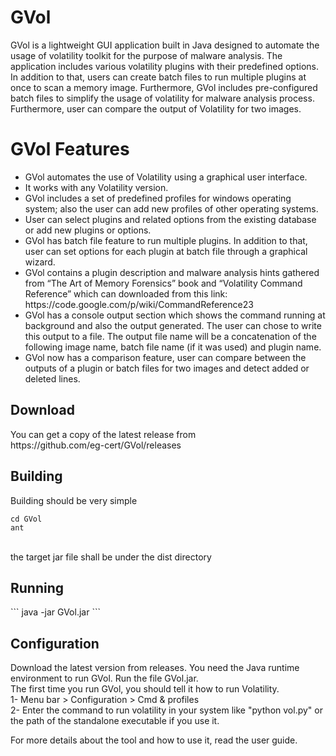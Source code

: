<H1>GVol</H1>

GVol is a lightweight GUI application built in Java designed to automate the usage of volatility toolkit for the purpose of malware analysis. The application includes various volatility plugins with their predefined options. In addition to that, users can create batch files to run multiple plugins at once to scan a memory image. Furthermore, GVol includes pre-configured batch files to simplify the usage of volatility for malware analysis process. Furthermore, user can compare the output of Volatility for two images.

<H1>GVol Features</H1>
<ul>
<li>GVol automates the use of Volatility using a graphical user interface. </li>
<li>It works with any Volatility version. </li>
<li>GVol includes a set of predefined profiles for windows operating system; also the user
can add new profiles of other operating systems. </li>
<li>User can select plugins and related options from the existing database or add new plugins
or options. </li>
<li>GVol has batch file feature to run multiple plugins. In addition to that, user can set options
for each plugin at batch file through a graphical wizard. </li>
<li>GVol contains a plugin description and malware analysis hints gathered from “The Art of
Memory Forensics” book and “Volatility Command Reference” which can downloaded
from this link: https://code.google.com/p/wiki/CommandReference23 </li>
<li>GVol has a console output section which shows the command running at background and
also the output generated. The user can chose to write this output to a file. The output file
name will be a concatenation of the following image name, batch file name (if it was
used) and plugin name. </li>
<li>GVol now has a comparison feature, user can compare between the outputs of a plugin or
batch files for two images and detect added or deleted lines. </li>
</ul>
<H2>Download</H2>
You can get a copy of the latest release from
<br />
https://github.com/eg-cert/GVol/releases
<H2>Building</H2>
Building should be very simple

```
cd GVol
ant
```
<br />
the target jar file shall be under the dist directory

<H2>Running</H2>
```
java -jar GVol.jar
```


<H2>Configuration</H2>

Download the latest version from releases. You need the Java runtime environment to run GVol. Run the file GVol.jar.
<br />
The first time you run GVol, you should tell it how to run Volatility. <br />
1- Menu bar > Configuration > Cmd & profiles <br />
2- Enter the command to run volatility in your system like "python vol.py" or the path of the standalone executable if you use it. <br />

For more details about the tool and how to use it, read the user guide.
